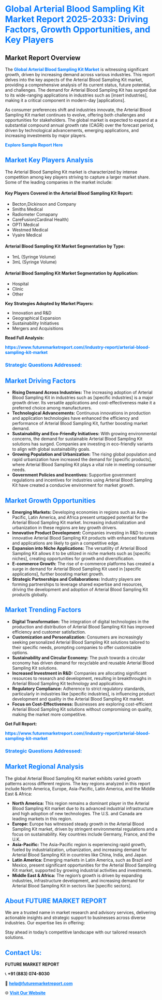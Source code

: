 <h1 style="color: #007BFF;">Global Arterial Blood Sampling Kit Market Report 2025-2033: Driving Factors, Growth Opportunities, and Key Players</h1>

<section id="overview">
<h2>Market Report Overview</h2>
<p>The <a href="https://www.futuremarketreport.com//industry-report/arterial-blood-sampling-kit-market" style="color: #007BFF; text-decoration: none;"><strong>Global Arterial Blood Sampling Kit Market</strong></a> is witnessing significant growth, driven by increasing demand across various industries. This report delves into the key aspects of the Arterial Blood Sampling Kit market, providing a comprehensive analysis of its current status, future potential, and challenges. The demand for Arterial Blood Sampling Kit has surged due to its wide-ranging applications in industries such as [insert industries], making it a critical component in modern-day [applications].</p>
<p>As consumer preferences shift and industries innovate, the Arterial Blood Sampling Kit market continues to evolve, offering both challenges and opportunities for stakeholders. The global market is expected to expand at a substantial compound annual growth rate (CAGR) over the forecast period, driven by technological advancements, emerging applications, and increasing investments by major players.</p>
</section>

<section id="overview">
<p><a href="https://www.futuremarketreport.com//request-sample/reportId=78744" style="color: #007BFF; text-decoration: none;"><strong>Explore Sample Report Here</strong></a></p>
</section>

<section id="key-players">
<h2 style="color: #007BFF;">Market Key Players Analysis</h2>
<p>The Arterial Blood Sampling Kit market is characterized by intense competition among key players striving to capture a larger market share. Some of the leading companies in the market include:</p>
<h4>Key Players Covered in the Arterial Blood Sampling Kit Report:</h4>
<ul><li>Becton,Dickinson and Company</li><li>Smiths Medical</li><li>Radiometer Comapany</li><li>CareFusion(Cardinal Health)</li><li>OPTI Medical</li><li>Westmed Medical</li><li>Vyaire Medical</li></ul>
<h4>Arterial Blood Sampling Kit Market Segmentation by Type:</h4>
<ul><li>1mL (Syringe Volume)</li><li>3mL (Syringe Volume)</li></ul>

<h4>Arterial Blood Sampling Kit Market Segmentation by Application:</h4>
<ul><li>Hospital</li><li>Clinic</li><li>Other</li></ul>
<p><strong>Key Strategies Adopted by Market Players:</strong></p>
<ul>
<li>Innovation and R&D</li>
<li>Geographical Expansion</li>
<li>Sustainability Initiatives</li>
<li>Mergers and Acquisitions</li>
</ul>
</section>

<section>
<p><strong>Read Full Analysis: </strong></p><a href="https://www.futuremarketreport.com//industry-report/arterial-blood-sampling-kit-market" style="color: #007BFF; text-decoration: none;"><strong>https://www.futuremarketreport.com//industry-report/arterial-blood-sampling-kit-market</strong></a>
<h3 style="color: #007BFF;">Strategic Questions Addressed:</h3>
</section>

<section id="driving-factors">
<h2 style="color: #007BFF;">Market Driving Factors</h2>
<ul>
<li><strong>Rising Demand Across Industries:</strong> The increasing adoption of Arterial Blood Sampling Kit in industries such as [specific industries] is a major growth driver. Its versatile applications and cost-effectiveness make it a preferred choice among manufacturers.</li>
<li><strong>Technological Advancements:</strong> Continuous innovations in production and application technologies have enhanced the efficiency and performance of Arterial Blood Sampling Kit, further boosting market demand.</li>
<li><strong>Sustainability and Eco-Friendly Initiatives:</strong> With growing environmental concerns, the demand for sustainable Arterial Blood Sampling Kit solutions has surged. Companies are investing in eco-friendly variants to align with global sustainability goals.</li>
<li><strong>Growing Population and Urbanization:</strong> The rising global population and rapid urbanization have increased the demand for [specific products], where Arterial Blood Sampling Kit plays a vital role in meeting consumer needs.</li>
<li><strong>Government Policies and Incentives:</strong> Supportive government regulations and incentives for industries using Arterial Blood Sampling Kit have created a conducive environment for market growth.</li>
</ul>
</section>

<section id="growth-opportunities">
<h2 style="color: #007BFF;">Market Growth Opportunities</h2>
<ul>
<li><strong>Emerging Markets:</strong> Developing economies in regions such as Asia-Pacific, Latin America, and Africa present untapped potential for the Arterial Blood Sampling Kit market. Increasing industrialization and urbanization in these regions are key growth drivers.</li>
<li><strong>Innovative Product Development:</strong> Companies investing in R&D to create innovative Arterial Blood Sampling Kit products with enhanced features and applications are likely to gain a competitive edge.</li>
<li><strong>Expansion into Niche Applications:</strong> The versatility of Arterial Blood Sampling Kit allows it to be utilized in niche markets such as [specific niches], creating opportunities for growth and diversification.</li>
<li><strong>E-commerce Growth:</strong> The rise of e-commerce platforms has created a surge in demand for Arterial Blood Sampling Kit used in [specific applications], further boosting market growth.</li>
<li><strong>Strategic Partnerships and Collaborations:</strong> Industry players are forming partnerships to leverage shared expertise and resources, driving the development and adoption of Arterial Blood Sampling Kit products globally.</li>
</ul>
</section>

<section id="trending-factors">
<h2 style="color: #007BFF;">Market Trending Factors</h2>
<ul>
<li><strong>Digital Transformation:</strong> The integration of digital technologies in the production and distribution of Arterial Blood Sampling Kit has improved efficiency and customer satisfaction.</li>
<li><strong>Customization and Personalization:</strong> Consumers are increasingly seeking personalized Arterial Blood Sampling Kit solutions tailored to their specific needs, prompting companies to offer customizable options.</li>
<li><strong>Sustainability and Circular Economy:</strong> The push towards a circular economy has driven demand for recyclable and reusable Arterial Blood Sampling Kit solutions.</li>
<li><strong>Increased Investment in R&D:</strong> Companies are allocating significant resources to research and development, resulting in breakthroughs in Arterial Blood Sampling Kit technology and applications.</li>
<li><strong>Regulatory Compliance:</strong> Adherence to strict regulatory standards, particularly in industries like [specific industries], is influencing product development and quality in the Arterial Blood Sampling Kit market.</li>
<li><strong>Focus on Cost-Effectiveness:</strong> Businesses are exploring cost-efficient Arterial Blood Sampling Kit solutions without compromising on quality, making the market more competitive.</li>
</ul>
</section>

<section>
<p><strong>Get Full Report: </strong></p><a href="https://www.futuremarketreport.com//industry-report/arterial-blood-sampling-kit-market" style="color: #007BFF; text-decoration: none;"><strong>https://www.futuremarketreport.com//industry-report/arterial-blood-sampling-kit-market</strong></a>
<h3 style="color: #007BFF;">Strategic Questions Addressed:</h3>
</section>


<section id="regional-analysis">
<h2 style="color: #007BFF;">Market Regional Analysis</h2>
<p>The global Arterial Blood Sampling Kit market exhibits varied growth patterns across different regions. The key regions analyzed in this report include North America, Europe, Asia-Pacific, Latin America, and the Middle East & Africa:</p>
<ul>
<li><strong>North America:</strong> This region remains a dominant player in the Arterial Blood Sampling Kit market due to its advanced industrial infrastructure and high adoption of new technologies. The U.S. and Canada are leading markets in this region.</li>
<li><strong>Europe:</strong> Europe has witnessed steady growth in the Arterial Blood Sampling Kit market, driven by stringent environmental regulations and a focus on sustainability. Key countries include Germany, France, and the U.K.</li>
<li><strong>Asia-Pacific:</strong> The Asia-Pacific region is experiencing rapid growth, fueled by industrialization, urbanization, and increasing demand for Arterial Blood Sampling Kit in countries like China, India, and Japan.</li>
<li><strong>Latin America:</strong> Emerging markets in Latin America, such as Brazil and Mexico, present significant opportunities for the Arterial Blood Sampling Kit market, supported by growing industrial activities and investments.</li>
<li><strong>Middle East & Africa:</strong> The region’s growth is driven by expanding industries, infrastructure development, and increasing demand for Arterial Blood Sampling Kit in sectors like [specific sectors].</li>
</ul>
</section>

<footer>
<h2 style="color: #007BFF;">About FUTURE MARKET REPORT</h2>
<p>We are a trusted name in market research and advisory services, delivering actionable insights and strategic support to businesses across diverse industries. Our expertise lies in offering:</p>

<p>Stay ahead in today’s competitive landscape with our tailored research solutions.</p>

<h2 style="color: #007BFF;">Contact Us:</h2>
<p><strong>FUTURE MARKET REPORT</strong></p>
<p>📞 <strong>+91 (883) 074-8030</strong></p>
<p>📧 <strong><a href="mailto:help@futuremarketreport.com" style="color: #007BFF;">help@futuremarketreport.com</a></strong></p>
<p>🌐 <strong><a href="https://www.futuremarketreport.com/" style="color: #007BFF;">Visit Our Website</a></strong></p>
</footer>